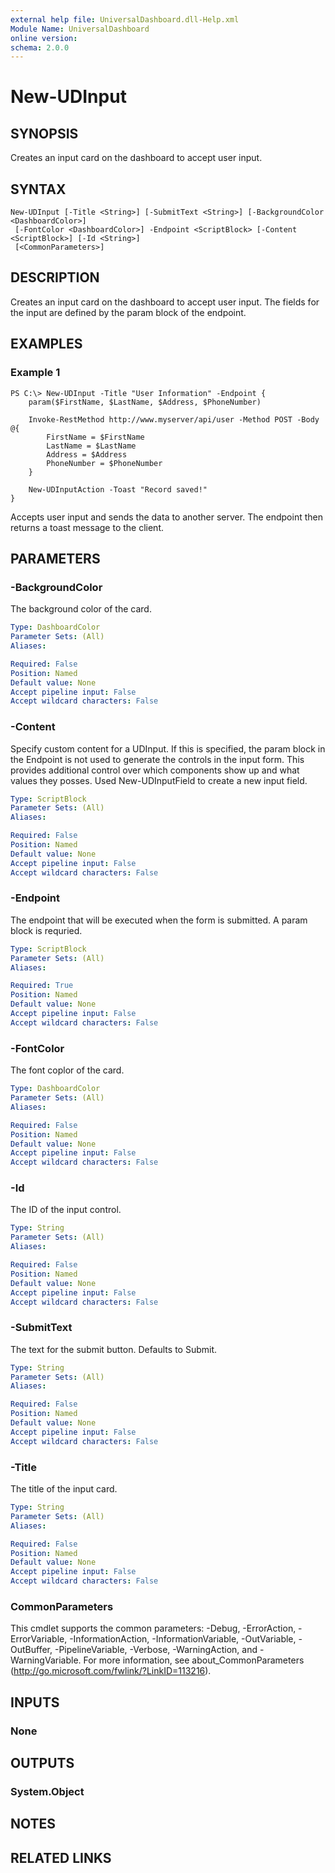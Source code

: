 ```yaml
---
external help file: UniversalDashboard.dll-Help.xml
Module Name: UniversalDashboard
online version: 
schema: 2.0.0
---
```


# New-UDInput

## SYNOPSIS
Creates an input card on the dashboard to accept user input. 

## SYNTAX

```
New-UDInput [-Title <String>] [-SubmitText <String>] [-BackgroundColor <DashboardColor>]
 [-FontColor <DashboardColor>] -Endpoint <ScriptBlock> [-Content <ScriptBlock>] [-Id <String>]
 [<CommonParameters>]
```

## DESCRIPTION
Creates an input card on the dashboard to accept user input. The fields for the input are defined by the param block of the endpoint.

## EXAMPLES

### Example 1
```
PS C:\> New-UDInput -Title "User Information" -Endpoint {
	param($FirstName, $LastName, $Address, $PhoneNumber)

	Invoke-RestMethod http://www.myserver/api/user -Method POST -Body @{
		FirstName = $FirstName
		LastName = $LastName
		Address = $Address
		PhoneNumber = $PhoneNumber
	}

	New-UDInputAction -Toast "Record saved!"
}
```

Accepts user input and sends the data to another server. The endpoint then returns a toast message to the client.

## PARAMETERS

### -BackgroundColor
The background color of the card.

```yaml
Type: DashboardColor
Parameter Sets: (All)
Aliases: 

Required: False
Position: Named
Default value: None
Accept pipeline input: False
Accept wildcard characters: False
```

### -Content
Specify custom content for a UDInput. If this is specified, the param block in the Endpoint is not used to generate the controls in the input form. This provides additional control over which components show up and what values they posses. Used New-UDInputField to create a new input field.

```yaml
Type: ScriptBlock
Parameter Sets: (All)
Aliases: 

Required: False
Position: Named
Default value: None
Accept pipeline input: False
Accept wildcard characters: False
```

### -Endpoint
The endpoint that will be executed when the form is submitted. A param block is requried.

```yaml
Type: ScriptBlock
Parameter Sets: (All)
Aliases: 

Required: True
Position: Named
Default value: None
Accept pipeline input: False
Accept wildcard characters: False
```

### -FontColor
The font coplor of the card. 

```yaml
Type: DashboardColor
Parameter Sets: (All)
Aliases: 

Required: False
Position: Named
Default value: None
Accept pipeline input: False
Accept wildcard characters: False
```

### -Id
The ID of the input control. 

```yaml
Type: String
Parameter Sets: (All)
Aliases: 

Required: False
Position: Named
Default value: None
Accept pipeline input: False
Accept wildcard characters: False
```

### -SubmitText
The text for the submit button. Defaults to Submit.

```yaml
Type: String
Parameter Sets: (All)
Aliases: 

Required: False
Position: Named
Default value: None
Accept pipeline input: False
Accept wildcard characters: False
```

### -Title
The title of the input card. 

```yaml
Type: String
Parameter Sets: (All)
Aliases: 

Required: False
Position: Named
Default value: None
Accept pipeline input: False
Accept wildcard characters: False
```

### CommonParameters
This cmdlet supports the common parameters: -Debug, -ErrorAction, -ErrorVariable, -InformationAction, -InformationVariable, -OutVariable, -OutBuffer, -PipelineVariable, -Verbose, -WarningAction, and -WarningVariable. For more information, see about_CommonParameters (http://go.microsoft.com/fwlink/?LinkID=113216).

## INPUTS

### None

## OUTPUTS

### System.Object

## NOTES

## RELATED LINKS

